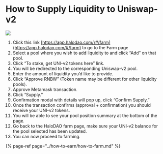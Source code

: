 # How to Supply Liquidity to Uniswap-v2

![](../../.gitbook/assets/supply-liquidity-univ2-mainnet.gif)

1. Click this link [https://app.halodao.com/\#/farm](https://app.halodao.com/#/farm) to go to the Farm page
2. Select a pool where you wish to add liquidity to and click “Add” on that pool.
3. Click “To stake, get UNI-v2 tokens here” link.
4. You will be redirected to the corresponding Uniswap-v2 pool.
5. Enter the amount of liquidity you’d like to provide.
6. Click “Approve RNBW” \(Token name may be different for other liquidity pools\).
7. Approve Metamask transaction.
8. Click “Supply.” 
9. Confirmation modal with details will pop up, click “Confirm Supply.”
10. Once the transaction confirms \(approval + confirmation\) you should receive your UNI-v2 tokens.
11. You will be able to see your pool position summary at the bottom of the page.
12. Go back to the HaloDAO farm page, make sure your UNI-v2 balance for the pool selected has been updated. 
13. You can now proceed to farming.

{% page-ref page="../how-to-earn/how-to-farm.md" %}







